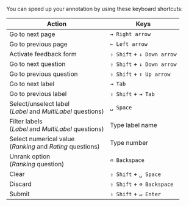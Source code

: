 You can speed up your annotation by using these keyboard shortcuts:

|Action|Keys|
|------|----|
|Go to next page|`→ Right arrow`|
|Go to previous page|`← Left arrow`|
|Activate feedback form|`⇧ Shift` + `↓ Down arrow`|
|Go to next question|`⇧ Shift` + `↓ Down arrow`|
|Go to previous question|`⇧ Shift` + `↑ Up arrow`|
|Go to next label|`⇥ Tab`|
|Go to previous label|`⇧ Shift` + `⇥ Tab`|
|Select/unselect label </br>(*Label* and *MultiLabel* questions)|`␣ Space`|
|Filter labels </br>(*Label* and *MultiLabel* questions)|Type label name|
|Select numerical value </br>(*Ranking* and *Rating* questions)|Type number|
|Unrank option </br>(*Ranking* question)|`⌫ Backspace`|
|Clear|`⇧ Shift` + `␣ Space`|
|Discard|`⇧ Shift` + `⌫ Backspace`|
|Submit|`⇧ Shift` + `↵ Enter`|
